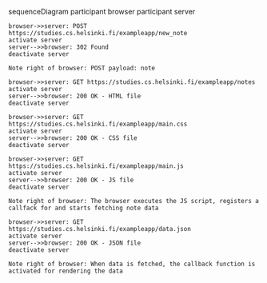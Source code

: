 sequenceDiagram
    participant browser
    participant server

    browser->>server: POST https://studies.cs.helsinki.fi/exampleapp/new_note
    activate server
    server-->>browser: 302 Found
    deactivate server

    Note right of browser: POST payload: note

    browser->>server: GET https://studies.cs.helsinki.fi/exampleapp/notes
    activate server
    server-->>browser: 200 OK - HTML file
    deactivate server

    browser->>server: GET https://studies.cs.helsinki.fi/exampleapp/main.css
    activate server
    server-->>browser: 200 OK - CSS file
    deactivate server

    browser->>server: GET https://studies.cs.helsinki.fi/exampleapp/main.js
    activate server
    server-->>browser: 200 OK - JS file
    deactivate server

    Note right of browser: The browser executes the JS script, registers a callfack for and starts fetching note data

    browser->>server: GET https://studies.cs.helsinki.fi/exampleapp/data.json
    activate server
    server-->>browser: 200 OK - JSON file
    deactivate server

    Note right of browser: When data is fetched, the callback function is activated for rendering the data

    

    
    


    

    